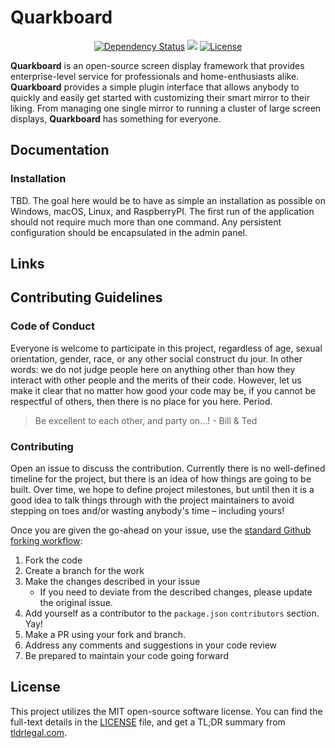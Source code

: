 # Quarkboard

<p align="center">
    <a href="https://david-dm.org/quarkboard/quarkboard"><img src="https://david-dm.org/quarkboard/quarkboard.svg" alt="Dependency Status"></a>
    <a href="https://david-dm.org/quarkboard/quarkboard?type=dev" title="devDependencies status"><img src="https://david-dm.org/quarkboard/quarkboard/dev-status.svg"/></a>
    <a href="https://choosealicense.com/licenses/mit"><img src="https://img.shields.io/badge/license-MIT-blue.svg" alt="License"></a>
</p>

**Quarkboard** is an open-source screen display framework that provides enterprise-level service for professionals and 
home-enthusiasts alike. **Quarkboard** provides a simple plugin interface that allows anybody to quickly and easily get 
started with customizing their smart mirror to their liking. From managing one single mirror to running a cluster of 
large screen displays, **Quarkboard** has something for everyone. 

## Documentation

### Installation

TBD. The goal here would be to have as simple an installation as possible on Windows, macOS, Linux, and RaspberryPI.
The first run of the application should not require much more than one command. Any persistent configuration should be 
encapsulated in the admin panel.

## Links

## Contributing Guidelines

### Code of Conduct
Everyone is welcome to participate in this project, regardless of age, sexual orientation, gender, race, or any other 
social construct du jour. In other words: we do not judge people here on anything other than how they interact with 
other people and the merits of their code. However, let us make it clear that no matter how good your code may be, if 
you cannot be respectful of others, then there is no place for you here. Period.

> Be excellent to each other, and party on...! - Bill & Ted

### Contributing

Open an issue to discuss the contribution. Currently there is no well-defined timeline for the project, but there is an
idea of how things are going to be built. Over time, we hope to define project milestones, but until then it is a good 
idea to talk things through with the project maintainers to avoid stepping on toes and/or wasting anybody's time –
including yours!

Once you are given the go-ahead on your issue, use the [standard Github forking workflow](https://guides.github.com/activities/forking/):

1. Fork the code
1. Create a branch for the work
1. Make the changes described in your issue
    * If you need to deviate from the described changes, please update the original issue.
1. Add yourself as a contributor to the `package.json` `contributors` section. Yay!
1. Make a PR using your fork and branch.
1. Address any comments and suggestions in your code review
1. Be prepared to maintain your code going forward

## License

This project utilizes the MIT open-source software license. You can find the full-text details in the 
[LICENSE](./LICENSE) file, and get a TL;DR summary from 
[tldrlegal.com](https://tldrlegal.com/license/mit-license#summary).
